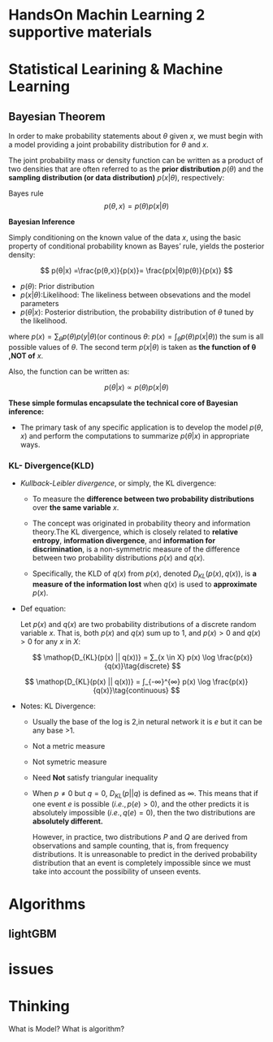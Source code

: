 # HandsOn Machin Learning 2 supportive materials

# Statistical Learining & Machine Learning

## Bayesian Theorem

In order to make probability statements about $θ$ given $x$, we must begin with a model providing a joint probability distribution for $θ$ and $x$. 

The joint probability mass or density function can be written as a product of two densities that are often referred to as the **prior distribution** $p(θ)$ and the **sampling distribution (or data distribution)** $p(x|θ)$, respectively:

Bayes rule
$$
p(θ,x) = p(θ)p(x|θ)
$$

**Bayesian Inference**

Simply conditioning on the known value of the data $x$, using the basic property of conditional probability known as Bayes’ rule, yields the posterior density:

$$
p(θ|x) =\frac{p(θ,x)}{p(x)}= \frac{p(x|θ)p(θ)}{p(x)}
$$

- $p(θ)$: Prior distribution
- $p(x|θ)$:Likelihood: The likeliness between obsevations and the model parameters
- $p(θ|x)$: Posterior distribution, the probability distribution of $θ$ tuned by the likelihood.

where $p(x)=∑_θp(θ)p(y|θ)$(or continous $θ$: $p(x) =∫_θp(θ)p(x|θ)$) the sum is all possible values of $θ$. The second term $p(x|θ)$ is taken as **the function of θ ,NOT of** $x$.

Also, the function can be written as: 

$$
p(θ|x) ∝ p(θ)p(x|θ)
$$


**These simple formulas encapsulate the technical core of Bayesian inference:**

- The primary task of any specific application is to develop the model $p(θ, x)$ and perform the computations to summarize $p(θ|x)$ in appropriate ways.





### KL- Divergence(KLD)

- $\textit{Kullback-Leibler divergence}$, or simply, the KL divergence:
  
  - To measure the **difference between two probability distributions** over **the same variable** $x$.
  
  - The concept was originated in probability theory and information theory.The KL divergence, which is closely related to **relative entropy**, **information divergence**, and **information for discrimination**, is a non-symmetric measure of the difference between two probability distributions $p(x)$ and $q(x)$.
  - Specifically, the KLD of $q(x)$ from $p(x)$, denoted $D_{KL}(p(x), q(x))$, is **a measure of the information lost** when $q(x)$ is used to **approximate** $p(x)$.

- Def equation:
  
  Let $p(x)$ and $q(x)$ are two probability distributions of a discrete random variable $x$. That is, both $p(x)$ and $q(x)$ sum up to 1, and $p(x) > 0$ and $q(x) > 0$ for any $x$ in $X$:

  $$
\mathop{D_{KL}(p(x) || q(x))} = ∑_{x \in X} p(x) \log \frac{p(x)}{q(x)}\tag{discrete}
$$

$$
\mathop{D_{KL}(p(x) || q(x))} = ∫_{-∞}^{∞} p(x) \log \frac{p(x)}{q(x)}\tag{continuous}
$$

- Notes: KL Divergence:
  - Usually the base of the log is 2,in netural network it is $e$ but it can be any base >1. 
  - Not a metric measure
  - Not symetric measure
  - Need **Not** satisfy triangular inequality
  -  When $p ≠ 0$ but $q = 0$, $D_{KL}(p||q)$ is defined as $∞$. This means that if one event $e$ is possible $(i.e., p(e) > 0)$, and the other predicts it is absolutely impossible $(i.e., q(e) = 0)$, then the two distributions are **absolutely different.** 
  
      However, in practice, two distributions $P$ and $Q$ are derived from observations and sample counting, that is, from frequency distributions. It is unreasonable to predict in the derived probability distribution that an event is completely impossible since we must take into account the possibility of unseen events.


# Algorithms
   
## lightGBM

#  issues

# Thinking

What is Model?
What is algorithm?